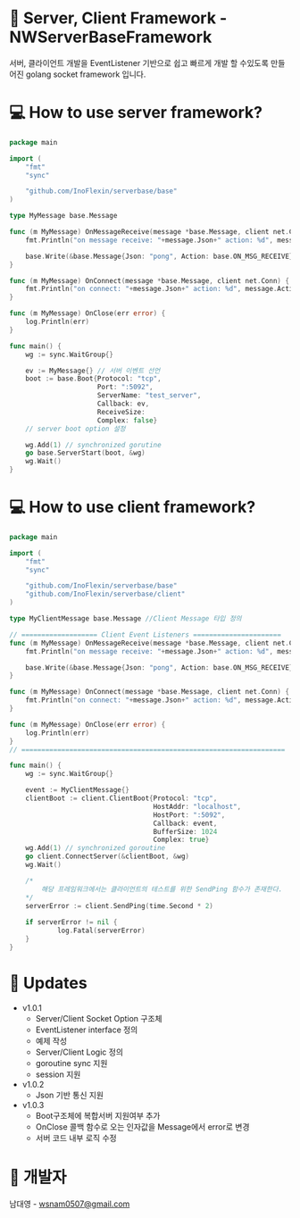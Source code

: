 # 🏬 Server, Client Framework - NWServerBaseFramework
서버, 클라이언트 개발을 EventListener 기반으로 쉽고 빠르게 개발 할 수있도록 만들어진  golang socket framework 입니다.  

# 💻 How to use server framework?
```go
package main

import (
    "fmt"
    "sync"

    "github.com/InoFlexin/serverbase/base"
)

type MyMessage base.Message

func (m MyMessage) OnMessageReceive(message *base.Message, client net.Conn) {
	fmt.Println("on message receive: "+message.Json+" action: %d", message.Action)

	base.Write(&base.Message{Json: "pong", Action: base.ON_MSG_RECEIVE}, client)
}

func (m MyMessage) OnConnect(message *base.Message, client net.Conn) {
	fmt.Println("on connect: "+message.Json+" action: %d", message.Action)
}

func (m MyMessage) OnClose(err error) {
	log.Println(err)
}

func main() {
	wg := sync.WaitGroup{} 

	ev := MyMessage{} // 서버 이벤트 선언
	boot := base.Boot{Protocol: "tcp",
                      Port: ":5092",
                      ServerName: "test_server",
                      Callback: ev,
                      ReceiveSize: 
                      Complex: false}
	// server boot option 설정

	wg.Add(1) // synchronized gorutine
	go base.ServerStart(boot, &wg)
	wg.Wait()
}
```

# 💻 How to use client framework?
```go
package main

import (
	"fmt"
	"sync"

	"github.com/InoFlexin/serverbase/base"
	"github.com/InoFlexin/serverbase/client"
)

type MyClientMessage base.Message //Client Message 타입 정의

// =================== Client Event Listeners ======================
func (m MyMessage) OnMessageReceive(message *base.Message, client net.Conn) {
	fmt.Println("on message receive: "+message.Json+" action: %d", message.Action)

	base.Write(&base.Message{Json: "pong", Action: base.ON_MSG_RECEIVE}, client)
}

func (m MyMessage) OnConnect(message *base.Message, client net.Conn) {
	fmt.Println("on connect: "+message.Json+" action: %d", message.Action)
}

func (m MyMessage) OnClose(err error) {
	log.Println(err)
}
// ==================================================================

func main() {
    wg := sync.WaitGroup{}

    event := MyClientMessage{}
    clientBoot := client.ClientBoot{Protocol: "tcp",
                                    HostAddr: "localhost",
                                    HostPort: ":5092",
                                    Callback: event, 
                                    BufferSize: 1024
                                    Complex: true}		
    wg.Add(1) // synchronized goroutine
    go client.ConnectServer(&clientBoot, &wg)
    wg.Wait()

    /*
        해당 프레임워크에서는 클라이언트의 테스트를 위한 SendPing 함수가 존재한다.
    */
    serverError := client.SendPing(time.Second * 2)
    
    if serverError != nil {
            log.Fatal(serverError)
    }
}
```

# 📂 Updates
- v1.0.1
    - Server/Client Socket Option 구조체
    - EventListener interface 정의
    - 예제 작성
    - Server/Client Logic 정의
    - goroutine sync 지원
    - session 지원
- v1.0.2
    - Json 기반 통신 지원
- v1.0.3
    - Boot구조체에 복합서버 지원여부 추가
    - OnClose 콜백 함수로 오는 인자값을 Message에서 error로 변경
    - 서버 코드 내부 로직 수정

# 🙋‍ 개발자
남대영 - wsnam0507@gmail.com
